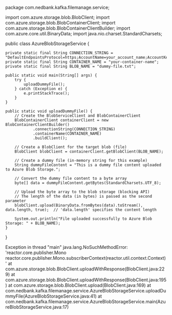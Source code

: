 package com.nedbank.kafka.filemanage.service;

import com.azure.storage.blob.BlobClient;
import com.azure.storage.blob.BlobContainerClient;
import com.azure.storage.blob.BlobContainerClientBuilder;
import com.azure.core.util.BinaryData;
import java.nio.charset.StandardCharsets;

public class AzureBlobStorageService {

    private static final String CONNECTION_STRING = "DefaultEndpointsProtocol=https;AccountName=your_account_name;AccountKey=EndpointSuffix=core.windows.net";
    private static final String CONTAINER_NAME = "your-container-name";
    private static final String BLOB_NAME = "dummy-file.txt";

    public static void main(String[] args) {
        try {
            uploadDummyFile();
        } catch (Exception e) {
            e.printStackTrace();
        }
    }

    public static void uploadDummyFile() {
        // Create the BlobServiceClient and BlobContainerClient
        BlobContainerClient containerClient = new BlobContainerClientBuilder()
                .connectionString(CONNECTION_STRING)
                .containerName(CONTAINER_NAME)
                .buildClient();

        // Create a BlobClient for the target blob (file)
        BlobClient blobClient = containerClient.getBlobClient(BLOB_NAME);

        // Create a dummy file (in-memory string for this example)
        String dummyFileContent = "This is a dummy file content uploaded to Azure Blob Storage.";

        // Convert the dummy file content to a byte array
        byte[] data = dummyFileContent.getBytes(StandardCharsets.UTF_8);

        // Upload the byte array to the blob storage (blocking API)
        // The length of the data (in bytes) is passed as the second parameter
        blobClient.upload(BinaryData.fromBytes(data).toStream(), data.length, true);  // 'data.length' specifies the content length

        System.out.println("File uploaded successfully to Azure Blob Storage: " + BLOB_NAME);
    }
}

Exception in thread "main" java.lang.NoSuchMethodError: 'reactor.core.publisher.Mono reactor.core.publisher.Mono.subscriberContext(reactor.util.context.Context)'
	at com.azure.storage.blob.BlobClient.uploadWithResponse(BlobClient.java:229)
	at com.azure.storage.blob.BlobClient.uploadWithResponse(BlobClient.java:195)
	at com.azure.storage.blob.BlobClient.upload(BlobClient.java:169)
	at com.nedbank.kafka.filemanage.service.AzureBlobStorageService.uploadDummyFile(AzureBlobStorageService.java:41)
	at com.nedbank.kafka.filemanage.service.AzureBlobStorageService.main(AzureBlobStorageService.java:17)
